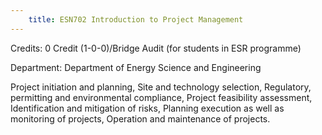 ```yaml
---
    title: ESN702 Introduction to Project Management
---
```

Credits: 0 Credit (1-0-0)/Bridge Audit (for students in ESR programme)

Department: Department of Energy Science and Engineering

Project initiation and planning, Site and technology selection, Regulatory, permitting and environmental compliance, Project feasibility assessment, Identification and mitigation of risks, Planning execution as well as monitoring of projects, Operation and maintenance of projects.